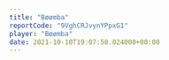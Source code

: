```yaml
---
title: "Bøømba"
reportCode: "9VghCRJvynYPpxG1"
player: "Bøømba"
date: 2021-10-10T19:07:58.024000+00:00
---
```

